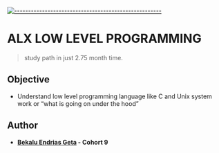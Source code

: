 <!-- ⚠️ This README has been generated from the file(s) "blueprint.md" ⚠️-->
[![-----------------------------------------------------](https://raw.githubusercontent.com/andreasbm/readme/master/assets/lines/colored.png)](#ALX_LOW_LEVEL_PROGRAMMING)

# ALX LOW LEVEL PROGRAMMING
> study path in just 2.75 month time.
## Objective
* Understand low level programming language like C and Unix system work or “what is going on under the hood”

## Author

* **[Bekalu Endrias Geta](https://github.com/bekalue) - Cohort 9**
